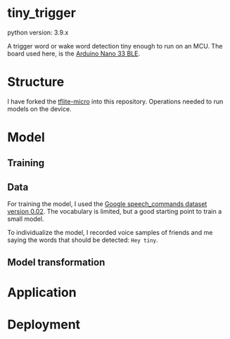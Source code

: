 # tiny_trigger
python version: 3.9.x

A trigger word or wake word detection tiny enough to run on an MCU. The board used here, is the [Arduino Nano 33 BLE](https://store.arduino.cc/products/arduino-nano-33-ble).

# Structure
I have forked the [tflite-micro]( https://github.com/tensorflow/tflite-micro-arduino-examples.git) into this repository. Operations needed to run models on the device.
# Model
## Training
## Data
For training the model, I used the [Google speech_commands dataset version 0.02](https://arxiv.org/pdf/1804.03209.pdf). The vocabulary is limited, but a good starting point to train a small model.

To individualize the model, I recorded voice samples of friends and me saying the words that should be detected: `Hey tiny`.
## Model transformation
# Application
# Deployment
